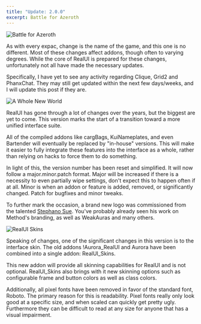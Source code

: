```yaml
---
title: "Update: 2.0.0"
excerpt: Battle for Azeroth
---
```


![Battle for Azeroth](https://d1u5p3l4wpay3k.cloudfront.net/wowpedia/archive/3/37/20180131031154%21Battle_for_Azeroth_logo.png?version=8e9e300a54c4295a9c5752de960b7a01)

As with every expac, change is the name of the game, and this one is no different. Most of these changes affect addons, though often to varying degrees. While the core of RealUI is prepared for these changes, unfortunately not all have made the necessary updates.

Specifically, I have yet to see any activity regarding Clique, Grid2 and PhanxChat. They may still get updated within the next few days/weeks, and I will update this post if they are.


![A Whole New World](https://i.imgur.com/olt0KIx.png)

RealUI has gone through a lot of changes over the years, but the biggest are yet to come. This version marks the start of a transition toward a more unified interface suite.

All of the compiled addons like cargBags, KuiNameplates, and even Bartender will eventually be replaced by "in-house" versions. This will make it easier to fully integrate these features into the interface as a whole, rather than relying on hacks to force them to do something.

In light of this, the version number has been reset and simplified. It will now follow a major.minor.patch format. Major will be increased if there is a necessity to even partially wipe settings, don't expect this to happen often if at all. Minor is when an addon or feature is added, removed, or significantly changed. Patch for bugfixes and minor tweaks.

To further mark the occasion, a brand new logo was commissioned from the talented [Stephano Sue](http://www.stephanosue.com/). You've probably already seen his work on Method's branding, as well as WeakAuras and many others.


![RealUI Skins](https://i.imgur.com/FciNWX7.png)

Speaking of changes, one of the significant changes in this version is to the interface skin. The old addons !Aurora_RealUI and Aurora have been combined into a single addon: RealUI_Skins.

This new addon will provide all skinning capabilities for RealUI and is not optional. RealUI_Skins also brings with it new skinning options such as configurable frame and button colors as well as class colors.

Additionally, all pixel fonts have been removed in favor of the standard font, Roboto. The primary reason for this is readability. Pixel fonts really only look good at a specific size, and when scaled can quickly get pretty ugly. Furthermore they can be difficult to read at any size for anyone that has a visual impairment.
